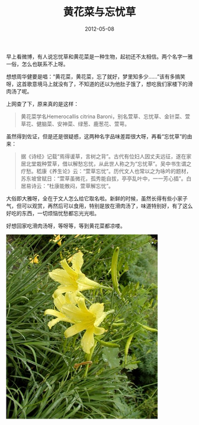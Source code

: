 ﻿---
title: "黄花菜与忘忧草"
date: 2012-05-08
categories: 
  - "essay"
tags: 
  - "忘忧草"
  - "黄花菜"
---

早上看微博，有人说忘忧草和黄花菜是一种生物，起初还不太相信。两个名字一雅一俗，怎么也联系不上呀。

想想周华健要是唱：“黄花菜，黄花菜，忘了就好，梦里知多少……”该有多搞笑呀，这首歌意境马上就没有了，不知道的还以为他肚子饿了，想吃我们家楼下的滑肉汤了呢。

上网查了下，原来真的是这样：

> 黄花菜学名Hemerocallis citrina Baroni，别名萱草、忘忧草、金针菜、萱草花、健脑菜、安神菜、绿葱、鹿葱花、萱萼。

虽然得到佐证，但是还是很疑惑，这两种名字品味差距很大呀，再看“忘忧草”的由来：

> 据《诗经》记载“焉得谖草，言树之背”。古代有位妇人因丈夫远征，遂在家居北堂栽种萱草，借以解愁忘忧，从此世人称之为“忘忧草”。吴中书生谓之疗愁。嵇康《养生论》云：“萱草忘忧”。历代文人也常以之为咏吟的题材，苏东坡曾赋日：“萱草虽微花，孤秀能自拔，亭亭乱叶中，一一芳心插”。白居易诗云：“杜康能散闷，萱草解忘忧”。

大俗即大雅呀，全在于文人怎么给它取名啦。新鲜的时候，虽然长得有些小家子气，但可以观赏，再然后可以食用，特别是放在滑肉汤了，味道特别好，有了这么好吃的东西，一切烦恼忧愁都忘光光啦。

好想回家吃滑肉汤呀，等呀等，等到黄花菜都凉喽。

![黄花菜](/images/7155231214_bd4e630013.jpg)
